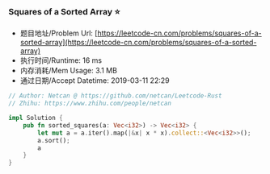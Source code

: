 
### Squares of a Sorted Array :star:
- 题目地址/Problem Url: [https://leetcode-cn.com/problems/squares-of-a-sorted-array](https://leetcode-cn.com/problems/squares-of-a-sorted-array)
- 执行时间/Runtime: 16 ms 
- 内存消耗/Mem Usage: 3.1 MB
- 通过日期/Accept Datetime: 2019-03-11 22:29

```rust
// Author: Netcan @ https://github.com/netcan/Leetcode-Rust
// Zhihu: https://www.zhihu.com/people/netcan

impl Solution {
    pub fn sorted_squares(a: Vec<i32>) -> Vec<i32> {
        let mut a = a.iter().map(|&x| x * x).collect::<Vec<i32>>();
        a.sort();
        a
    }
}

```
